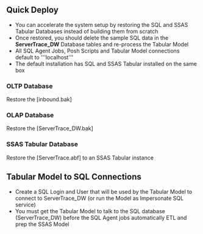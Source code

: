 <h2>Quick Deploy</h2>

* You can accelerate the system setup by restoring the SQL and SSAS Tabular Databases instead of building them from scratch<br>
* Once restored, you should delete the sample SQL data in the <b>ServerTrace_DW</b> Database tables and re-process the Tabular Model
* All SQL Agent Jobs, Posh Scripts and Tabular Model connections default to '''localhost'''
* The default installation has SQL and SSAS Tabular installed on the same box

<h3>OLTP Database</h3>
Restore the [inbound.bak]

<h3>OLAP Database</h3>
Restore the [ServerTrace_DW.bak]

<h3>SSAS Tabular Database</h3>
Restore the [ServerTrace.abf] to an SSAS Tabular instance

<h2>Tabular Model to SQL Connections</h2>

* Create a SQL Login and User that will be used by the Tabular Model to connect to ServerTrace_DW (or run the Model as Impersonate SQL service)
* You must get the Tabular Model to talk to the SQL database (ServerTrace_DW) before the SQL Agent jobs automatically ETL and prep the SSAS Model
